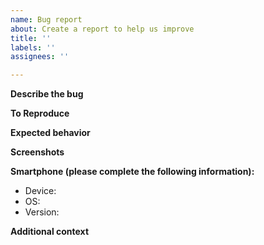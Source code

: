 ```yaml
---
name: Bug report
about: Create a report to help us improve
title: ''
labels: ''
assignees: ''

---
```


**Describe the bug**
<!-- A clear and concise description of what the bug is. -->

**To Reproduce**
<!-- Steps to reproduce the behavior: -->
<!-- 1. Go to '...' -->
<!-- 2. Click on '....' -->
<!-- 3. Scroll down to '....' -->
<!-- 4. See error -->

**Expected behavior**
<!-- A clear and concise description of what you expected to happen. -->

**Screenshots**
<!-- If applicable, add screenshots to help explain your problem. -->

**Smartphone (please complete the following information):**
 - Device:
 - OS:
 - Version:

**Additional context**
<!-- Add any other context about the problem here. -->
